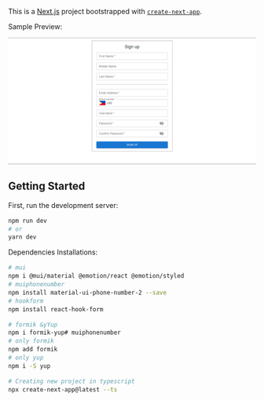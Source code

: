 This is a [Next.js](https://nextjs.org/) project bootstrapped with [`create-next-app`](https://github.com/vercel/next.js/tree/canary/packages/create-next-app).

Sample Preview:

[<img alt="alt_text" src="/public/SignUp.png" />](https://https-github-com-atualariao-registration-form-templa-jmzlpgpa5.vercel.app/)


## Getting Started

First, run the development server:

```bash
npm run dev
# or
yarn dev
```

Dependencies Installations:

```bash
# mui
npm i @mui/material @emotion/react @emotion/styled
# muiphonenumber
npm install material-ui-phone-number-2 --save
# hookform
npm install react-hook-form
```

```bash
# formik &yYup
npm i formik-yup# muiphonenumber
# only formik
npm add formik
# only yup
npm i -S yup
```

```bash
# Creating new project in typescript
npx create-next-app@latest --ts
```